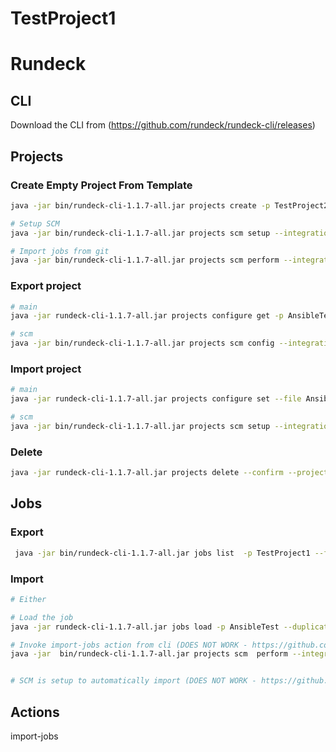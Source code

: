 # TestProject1

# Rundeck



## CLI 
Download the CLI from (https://github.com/rundeck/rundeck-cli/releases)

 
## Projects

### Create Empty Project From Template
```bash
java -jar bin/rundeck-cli-1.1.7-all.jar projects create -p TestProject2 --file project.properties --format properties

# Setup SCM
java -jar bin/rundeck-cli-1.1.7-all.jar projects scm setup --integration import --project TestProject1 --file TestProject1SCM.json --type git-import

# Import jobs from git
java -jar bin/rundeck-cli-1.1.7-all.jar projects scm perform --integration import --action import-jobs --allitems --project TestProject1


```

### Export project
```bash
# main
java -jar rundeck-cli-1.1.7-all.jar projects configure get -p AnsibleTest > AnsibleTest.properties

# scm
java -jar bin/rundeck-cli-1.1.7-all.jar projects scm config --integration import --project AnsibleTest --file AnsibleTestSCM.json

```

### Import project
```bash
# main
java -jar rundeck-cli-1.1.7-all.jar projects configure set --file AnsibleTest.prop --format properties --project AnsibleTest

# scm
java -jar bin/rundeck-cli-1.1.7-all.jar projects scm setup --integration import --project TestProject1 --file TestProject1SCM.json --type git-import
```

### Delete 
```bash
java -jar rundeck-cli-1.1.7-all.jar projects delete --confirm --project AnsibleTest
```


## Jobs

### Export 
```bash
 java -jar bin/rundeck-cli-1.1.7-all.jar jobs list  -p TestProject1 --file run_test.yaml --format yaml --jobxact Run

```


### Import
```bash
# Either

# Load the job
java -jar rundeck-cli-1.1.7-all.jar jobs load -p AnsibleTest --duplicate update --file AnsibleTestJobs.yml  --format yaml

# Invoke import-jobs action from cli (DOES NOT WORK - https://github.com/rundeck/rundeck/issues/5064)
java -jar  bin/rundeck-cli-1.1.7-all.jar projects scm  perform --integration import --action import-jobs --allitems --project TestProject1 


# SCM is setup to automatically import (DOES NOT WORK - https://github.com/rundeck/rundeck/issues/4331)


```

## Actions
import-jobs
